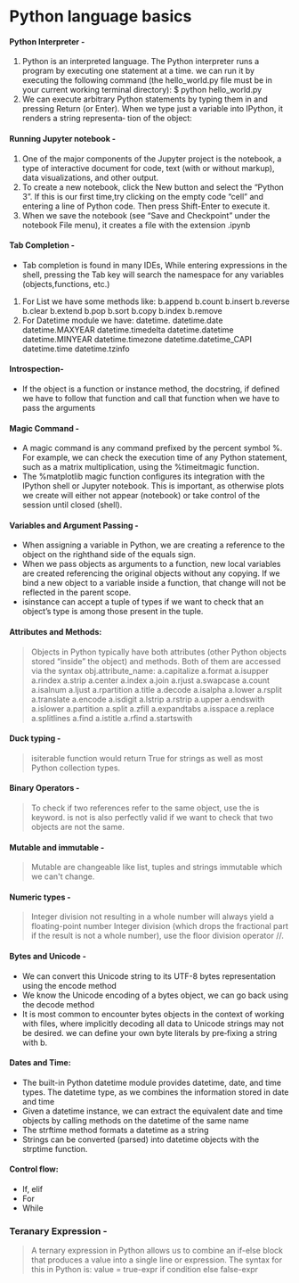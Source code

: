 # Python language basics 
#### Python Interpreter - 
1. Python is an interpreted language. The Python interpreter runs a program by executing one statement at a time. 
we can run it by executing the following command (the hello_world.py file must be in your current working terminal directory): 
                       $ python hello_world.py 
2. We can execute arbitrary Python statements by typing them in and pressing Return (or Enter). When we type just a variable into IPython, it renders a string representa‐
tion of the object:
#### Running Jupyter notebook -
1. One of the major components of the Jupyter project is the notebook, a type of interactive document for code, text (with or without markup), data visualizations, and other
output.
2. To create a new notebook, click the New button and select the “Python 3”. If this is our first time,try clicking on the empty code “cell” and entering a line of Python code. Then press Shift-Enter to execute it.
3. When we save the notebook (see “Save and Checkpoint” under the notebook File menu), it creates a file with the extension .ipynb
#### Tab Completion -
-  Tab completion is found in many IDEs, While entering expressions in the shell, pressing the Tab key will search the namespace for any variables (objects,functions, etc.) 
1. For List we have some methods like:
b.append     b.count    b.insert  b.reverse
b.clear      b.extend   b.pop     b.sort
b.copy       b.index    b.remove
2. For Datetime module we have:
 datetime.<Tab>
datetime.date       datetime.MAXYEAR      datetime.timedelta
datetime.datetime   datetime.MINYEAR      datetime.timezone
datetime.datetime_CAPI   datetime.time    datetime.tzinfo
####  Introspection-
  - If the object is a function or instance method, the docstring, if defined we have to follow that function and call that function when we have to pass the arguments
#### Magic Command -
  - A magic command is any command prefixed by the percent symbol %. For example, we can check the execution time of any Python statement, such as a matrix multiplication, using the %timeitmagic function.
  - The %matplotlib magic function configures its integration with the IPython shell or Jupyter notebook. This is important, as otherwise plots we create will either not appear (notebook) or take control of the session until closed (shell).
#### Variables and Argument Passing -
  - When assigning a variable in Python, we are creating a reference to the object on the righthand side of the equals sign. 
  - When we pass objects as arguments to a function, new local variables are created referencing the original objects without any copying. If we bind a new object to a 
  variable inside a function, that change will not be reflected in the parent scope.
  - isinstance can accept a tuple of types if we want to check that an object’s type is among those present in the tuple.
#### Attributes and Methods:
  > Objects in Python typically have both attributes (other Python objects stored “inside” the object) and methods. Both of them are accessed via the syntax
obj.attribute_name:
  a.capitalize    a.format   a.isupper  a.rindex     a.strip
a.center          a.index    a.join     a.rjust      a.swapcase
a.count           a.isalnum  a.ljust    a.rpartition a.title
a.decode          a.isalpha  a.lower    a.rsplit     a.translate
a.encode          a.isdigit  a.lstrip   a.rstrip     a.upper
a.endswith        a.islower  a.partition a.split     a.zfill
a.expandtabs      a.isspace  a.replace   a.splitlines
a.find            a.istitle  a.rfind     a.startswith

#### Duck typing - 
  > isiterable function would return True for strings as well as most Python collection types.
#### Binary Operators - 
  > To check if two references refer to the same object, use the is keyword. is not is also perfectly valid if we want to check that two objects are not the same.
#### Mutable and immutable -
  > Mutable are changeable like list, tuples and strings immutable which we can't change.
#### Numeric types -
  > Integer division not resulting in a whole number will always yield a floating-point number
  > Integer division (which drops the fractional part if the result is not a whole number), use the floor division operator //.
#### Bytes and Unicode -
- We can convert this Unicode string to its UTF-8 bytes representation using the encode method
- We know the Unicode encoding of a bytes object, we can go back using the decode method
- It is most common to encounter bytes objects in the context of working with files, where implicitly decoding all data to Unicode strings may not be desired.
we can define your own byte literals by pre‐fixing a string with b.
#### Dates and Time:
- The built-in Python datetime module provides datetime, date, and time types. The datetime type, as we combines the information stored in date and time
- Given a datetime instance, we can extract the equivalent date and time objects by calling methods on the datetime of the same name
- The strftime method formats a datetime as a string
- Strings can be converted (parsed) into datetime objects with the strptime function.
#### Control flow:
- If, elif
- For
- While
### Teranary Expression -
> A ternary expression in Python allows us to combine an if-else block that produces a value into a single line or expression. The syntax for this in Python is:
value = true-expr if condition else false-expr

